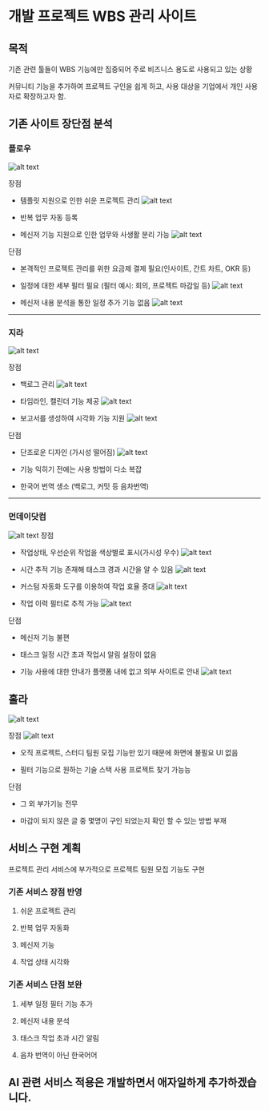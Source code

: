 # 개발 프로젝트 WBS 관리 사이트

## 목적

기존 관련 툴들이 WBS 기능에만 집중되어 주로 비즈니스 용도로 사용되고 있는 상황

커뮤니티 기능을 추가하여 프로젝트 구인을 쉽게 하고, 사용 대상을 기업에서 개인 사용자로 확장하고자 함.

## 기존 사이트 장단점 분석

### 플로우
![alt text](./images/Flow_logo_211215.png)

장점

- 템플릿 지원으로 인한 쉬운 프로젝트 관리
![alt text](./images/image-1.png)

- 반복 업무 자동 등록

- 메신저 기능 지원으로 인한 업무와 사생활 분리 가능
![alt text](./images/image.png)


단점

- 본격적인 프로젝트 관리를 위한 요금제 결제 필요(인사이트, 간트 차트, OKR 등)

- 일정에 대한 세부 필터 필요 (필터 예시: 회의, 프로젝트 마감일 등)
![alt text](./images/image-3.png)

- 메신저 내용 분석을 통한 일정 추가 기능 없음
![alt text](./images/image-2.png)


---------------------------------

### 지라
![alt text](./images/img.jpg)

장점


- 백로그 관리 
![alt text](./images/image-6.png)

- 타임라인, 캘린더 기능 제공
![alt text](./images/image-5.png)

- 보고서를 생성하여 시각화 기능 지원
![alt text](./images/image-4.png)


단점

- 단조로운 디자인 (가시성 떨어짐)
![alt text](./images/image-7.png)

- 기능 익히기 전에는 사용 방법이 다소 복잡

- 한국어 번역 생소 (백로그, 커밋 등 음차번역)


-----------------------------------------------
### 먼데이닷컴
![alt text](./images/image-9.png)
장점

- 작업상태, 우선순위 작업을 색상별로 표시(가시성 우수)
![alt text](./images/image-8.png)

- 시간 추적 기능 존재해 태스크 경과 시간을 알 수 있음
![alt text](./images/image-10.png)

- 커스텀 자동화 도구를 이용하여 작업 효율 증대
![alt text](./images/image-11.png)

- 작업 이력 필터로 추적 가능
![alt text](./images/image-12.png)

단점

- 메신저 기능 불편

- 태스크 일정 시간 초과 작업시 알림 설정이 없음

- 기능 사용에 대한 안내가 플랫폼 내에 없고 외부 사이트로 안내
![alt text](./images/image-13.png)


## 홀라

![alt text](./images/image-14.png)

장점
![alt text](./images/image-15.png)

- 오직 프로젝트, 스터디 팀원 모집 기능만 있기 때문에 화면에 불필요 UI 없음

- 필터 기능으로 원하는 기술 스택 사용 프로젝트 찾기 가능능

단점

- 그 외 부가기능 전무

- 마감이 되지 않은 글 중 몇명이 구인 되었는지 확인 할 수 있는 방법 부재

## 서비스 구현 계획

프로젝트 관리 서비스에 부가적으로 프로젝트 팀원 모집 기능도 구현

### 기존 서비스 장점 반영

1. 쉬운 프로젝트 관리

2. 반복 업무 자동화

3. 메신저 기능

4. 작업 상태 시각화

### 기존 서비스 단점 보완

1. 세부 일정 필터 기능 추가

2. 메신저 내용 분석

3. 태스크 작업 초과 시간 알림

4. 음차 번역이 아닌 한국어어


## AI 관련 서비스 적용은 개발하면서 애자일하게 추가하겠습니다.
